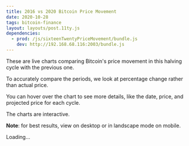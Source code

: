 ```yaml
---
title: 2016 vs 2020 Bitcoin Price Movement
date: 2020-10-28
tags: bitcoin-finance
layout: layouts/post.11ty.js
dependencies:
  - prod: /js/sixteenTwentyPriceMovement/bundle.js
    dev: http://192.168.68.116:2003/bundle.js
---
```


These are live charts comparing Bitcoin's price movement in
this halving cycle with the previous one.

To accurately compare the periods, we look at percentage
change rather than actual price.

You can hover over the chart to see more details, like the
date, price, and projected price for each cycle.

The charts are interactive.

**Note**: for best results, view on desktop or in landscape
mode on mobile.

<div id="sixteenTwentyPriceMovement">
  <div class="loaderContainer">
    <div class="loader">Loading...</div>
  </div>
</div>
